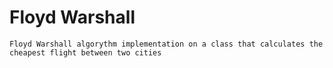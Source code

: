 # Floyd Warshall
    Floyd Warshall algorythm implementation on a class that calculates the cheapest flight between two cities
